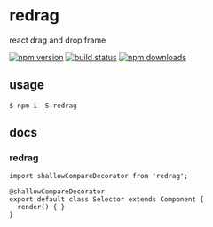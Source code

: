 # redrag

react drag and drop frame

[![npm version](https://badge.fury.io/js/redrag.png)](https://badge.fury.io/js/redrag)
[![build status](https://travis-ci.org/twobin/redrag.svg)](https://travis-ci.org/twobin/redrag)
[![npm downloads](https://img.shields.io/npm/dt/redrag.svg?style=flat-square)](https://www.npmjs.com/package/redrag)

## usage

```
$ npm i -S redrag
```

## docs

### redrag

```
import shallowCompareDecorator from 'redrag';

@shallowCompareDecorator
export default class Selector extends Component {
  render() { }
}
```
